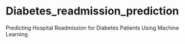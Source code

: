 # Diabetes_readmission_prediction
Predicting Hospital Readmission for Diabetes Patients Using Machine Learning

